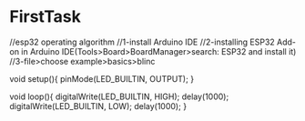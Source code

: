 # FirstTask

//esp32 operating algorithm
//1-install Arduino IDE
//2-installing ESP32 Add-on in Arduino IDE(Tools>Board>BoardManager>search: ESP32 and install it)
//3-file>choose example>basics>blinc

void setup(){
  pinMode(LED_BUILTIN, OUTPUT);
  }

void loop(){
  digitalWrite(LED_BUILTIN, HIGH);
  delay(1000);
  digitalWrite(LED_BUILTIN, LOW);
  delay(1000);
  }
